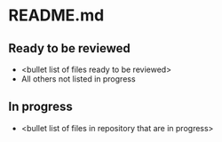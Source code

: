 # README.md

## Ready to be reviewed
- \<bullet list of files ready to be reviewed\>
- All others not listed in progress
## In progress
- \<bullet list of files in repository that are in progress\>
